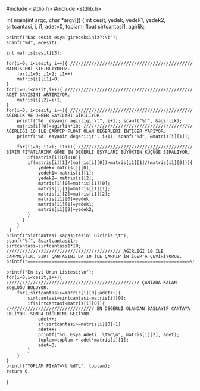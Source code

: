 #include <stdio.h>
#include <stdlib.h>

int main(int argc, char *argv[]) {
	int cesit, yedek, yedek1, yedek2, sirtcantasi, i, i1, adet=0, toplam;
	float sirtcantasi1, agirlik;
	
	printf("Kac cesit esya gireceksiniz?:\t");
	scanf("%d", &cesit);
	
	int matris[cesit][3];
	
	for(i=0; i<cesit; i++){ ////////////////////////////////////////////// MATRİSLERİ SIFIRLIYOEUZ.
		for(i1=0; i1<2; i1++)
		matris[i][i1]=0;
	}
	for(i=0;i<cesit;i++){ //////////////////////////////////////////////// ADET SAYISINI ARTIRIYOR.
		matris[i][2]=i+1;
	}
	for(i=0; i<cesit; i++){ ////////////////////////////////////////////// AĞIRLIK VE DEĞER SAYILARI GİRİLİYOR.
		printf("%d. esyanin agirligi:\t", i+1); scanf("%f", &agirlik);
		matris[i][0]=agirlik*10; ///////////////////////////////////////// AĞIRLIĞI 10 İLE ÇARPIP FLOAT OLAN DEĞERLERİ İNTİGER YAPIYOR.
		printf("%d. esyanin degeri:\t", i+1); scanf("%d", &matris[i][1]);
		
		for(i1=0; i1<i; i1++){ /////////////////////////////////////////// BİRİM FİYATLARINA GÖRE EN DEĞERLİ EŞYALARI BÜYÜKTEN KÜÇÜĞE SIRALIYOR.
			if(matris[i][0]<10){
			if(matris[i][1]/(matris[i][0])>matris[i1][1]/(matris[i1][0])){
				yedek= matris[i][0];
				yedek1= matris[i][1];
				yedek2= matris[i][2];
				matris[i][0]=matris[i1][0];
				matris[i][1]=matris[i1][1];
				matris[i][2]=matris[i1][2];
				matris[i1][0]=yedek;
				matris[i1][1]=yedek1;
				matris[i1][2]=yedek2;
			}
		  }
	    }
     }		
	printf("Sirtcantasi Kapasitesini Giriniz:\t"); 
	scanf("%f", &sirtcantasi1);
	sirtcantasi=sirtcantasi1*10; /////////////////////////////////////////// AĞIRLIĞI 10 İLE ÇARPMIŞTIK. SIRT ÇANTASINI DA 10 İLE ÇARPIP İNTİGER'A ÇEVİRİYORUZ.
	printf("=============================================================\n");

	printf("En iyi Urun Listesi:\n");
	for(i=0;i<cesit;i++){ ////////////////////////////////////////////////// ÇANTADA KALAN BOŞLUĞU BULUYOR.
		for(;sirtcantasi>=matris[i][0];adet++){
			sirtcantasi=sirtcantasi-matris[i][0];
			if(sirtcantasi<matris[i][0]){ ///////////////////////////////// EN DEĞERLİ OLANDAN BAŞLAYIP ÇANTAYA EKLİYOR. SONRA DİĞERİNE GEÇİYOR.
				adet++;
				if(sirtcantasi>=matris[i][0]-1)
				adet++;
				printf("%d. Esya Adeti :\t%d\n", matris[i][2], adet);
				toplam=toplam + adet*matris[i][1];
				adet=0;
			}
		}
	}
	printf("TOPLAM FIYAT=\t %dTL", toplam);
	return 0; 
}
